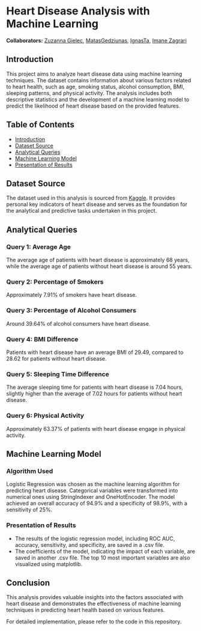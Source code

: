 # Heart Disease Analysis with Machine Learning

**Collaborators:** [Zuzanna Gielec](https://github.com/ZuzannaGielec), [MatasGedziunas](https://github.com/MatasGedziunas?tab=overview&from=2023-12-01&to=2023-12-31), [IgnasTa](https://github.com/IgnasTa?tab=overview&from=2024-05-01&to=2024-05-29), [Imane Zagrari](https://github.com/imanezagrari)

## Introduction
This project aims to analyze heart disease data using machine learning techniques. The dataset contains information about various factors related to heart health, such as age, smoking status, alcohol consumption, BMI, sleeping patterns, and physical activity. The analysis includes both descriptive statistics and the development of a machine learning model to predict the likelihood of heart disease based on the provided features.

## Table of Contents
- [Introduction](#introduction)
- [Dataset Source](#dataset-source)
- [Analytical Queries](#analytical-queries)
- [Machine Learning Model](#machine-learning-model)
- [Presentation of Results](#presentation-of-results)

## Dataset Source
The dataset used in this analysis is sourced from [Kaggle](https://www.kaggle.com/datasets/kamilpytlak/personal-key-indicators-of-heart-disease). It provides personal key indicators of heart disease and serves as the foundation for the analytical and predictive tasks undertaken in this project.


## Analytical Queries
### Query 1: Average Age
The average age of patients with heart disease is approximately 68 years, while the average age of patients without heart disease is around 55 years.

### Query 2: Percentage of Smokers
Approximately 7.91% of smokers have heart disease.

### Query 3: Percentage of Alcohol Consumers
Around 39.64% of alcohol consumers have heart disease.

### Query 4: BMI Difference
Patients with heart disease have an average BMI of 29.49, compared to 28.62 for patients without heart disease.

### Query 5: Sleeping Time Difference
The average sleeping time for patients with heart disease is 7.04 hours, slightly higher than the average of 7.02 hours for patients without heart disease.

### Query 6: Physical Activity
Approximately 63.37% of patients with heart disease engage in physical activity.

## Machine Learning Model
### Algorithm Used
Logistic Regression was chosen as the machine learning algorithm for predicting heart disease. Categorical variables were transformed into numerical ones using StringIndexer and OneHotEncoder. The model achieved an overall accuracy of 94.9% and a specificity of 98.9%, with a sensitivity of 25%.

### Presentation of Results
- The results of the logistic regression model, including ROC AUC, accuracy, sensitivity, and specificity, are saved in a .csv file.
- The coefficients of the model, indicating the impact of each variable, are saved in another .csv file. The top 10 most important variables are also visualized using matplotlib.

## Conclusion
This analysis provides valuable insights into the factors associated with heart disease and demonstrates the effectiveness of machine learning techniques in predicting heart health based on various features.

For detailed implementation, please refer to the code in this repository.

